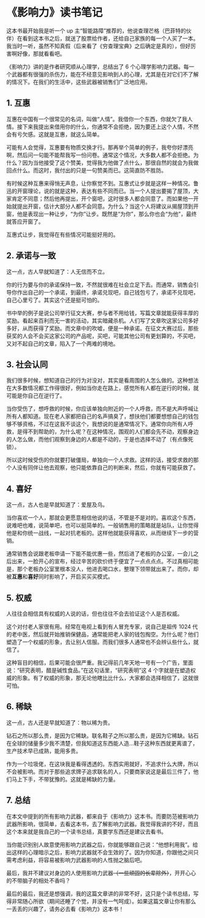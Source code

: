 # 《影响力》读书笔记

这本书最开始我是听一个 up 主“智能路障”推荐的，他说查理芒格（巴菲特的伙伴）在看到这本书之后，就送了股票给作者，还给自己家族的每一个人买了一本。我当时一听，虽然不知真假（后来看了《穷查理宝典》之后确定是真的），但好厉害啊好像，那就看看吧。

《影响力》讲的是作者研究顺从心理学，总结出了 6 个心理学影响力武器。每一个武器都有很强的杀伤力，能在不经意见影响到人的心理，尤其是在对它们不了解的情况下。在我们的生活中，这些武器被销售们广泛地应用。

## 1. 互惠

互惠在中国有一个很常见的名词，叫做“人情”。我借你一个东西，你就欠了我人情。接下来我提出来借用你的什么，你通常不会拒绝，因为要还上这个人情，不然会有亏欠感。这就是互惠，就这么简单。

可能有人会觉得，互惠要有物质交换才行。那再举个简单的例子，我夸你好漂亮啊，然后问一句能不能帮我写一份问卷。通常这个情况，大多数人都不会拒绝。为什么？因为当他接受了这个赞美，觉得我为他做了点什么，那很自然的就会为我做回点什么。而这时，我付出的只是一句赞美而已。这简直防不胜防。

有时候这种互惠来得悄无声息，让你察觉不到。互惠式让步就是这样一种情况。鲁迅的开窗理论，说的就是这种，表达有些不同而已。当一个人提出要揭了屋顶，大家肯定不同意；然后他再提出，开个窗吧，这时很多人都会同意了。而如果他一开始就提出开窗，估计大部分人都不会同意。为什么？当这个人将建议从揭屋顶到开窗，他是表现出一种让步，“为你”让步。既然是“为你”，那么你也会“为他”，最终就答应开窗了。

互惠式让步，我觉得在有些情况可能挺好用的。

## 2. 承诺与一致

这一点，古人早就知道了：人无信而不立。

你的行为要与你的承诺保持一致，不然就很难在社会立足下去。而通常，销售会引导你作出自己的一个承诺，到最终，承诺兑现吧，自己钱包亏了，承诺不兑现吧，自己心里亏了。其实这个还是挺可怕的。

书中举的例子是说公司举行征文大赛，参与者不用给钱，写篇文章就能获得丰厚的奖励。看起来百利而无一害的活动，其实暗藏杀机。人们写了文章吹这家公司多好多好，从而获得了奖励。而文章中的吹嘘，便是一种承诺。在征文大赛过后，那些获奖的人会不会买这家公司的产品呢，买吧，可能其他公司有更划算的，不买吧，又对不起自己的文章，陷入了一个两难的境地。

## 3. 社会认同

我们很多时候，想知道自己的行为对没对，其实是看周围的人怎么做的。这种想法在大多数情况都工作得很好，例如当你走在路上，感觉所有人都在逆行的时候，就可能是你自己在逆行了。

当你受伤了，想呼救的时候，你应该单独向附近的一个人呼救，而不是大声呼喊让所有人都知道。现在老人家都把自己的名声搞臭了，想扶他们都要想想自己的钱包够不够资格，不过在这我不谈这个，我想说的是通常情况下。通常你向所有人呼救，是得不到帮助的，为什么呢？在这种情况，围观的人们都会先不动，观察身边的人怎么做，而他们观察到身边的人都是不动的，于是也选择不动了（有点像死锁）。

所以这时候受伤的你就要打破僵局，单独向一个人求救。这样的话，接受求救的那个人没有同伴让他去观察，他只能依靠自己的判断来，然后，你就有可能获救了。

## 4. 喜好

这一点，古人也是早就知道了：爱屋及乌。

当你喜欢一个人，那就会更愿意相信他说的话，不管是不是对的。喜欢这个东西，说难吧也难，说简单吧，也可以挺简单的。一般销售用的策略就是站队，让你觉得他是和你统一战线，一起对抗老板的。这样他就能获得喜欢，从而继续下一步的营销。

通常销售会说跟老板申请一下能不能优惠一些，然后进了老板的办公室，一会儿之后出来，一脸开心的宣布，经过辛苦的砍价终于便宜了一点点点点。不过真相可能是，那个老板办公室里根本没人，他进去喝口水，整理下领带就出来了。而你，却被**互惠**和**喜好**同时影响了，开启买买买模式。

## 5. 权威

人往往会相信具有权威的人说的话，但也往往不会去验证这个人是否权威。

这个对付老人家很有用。经常在电视上看到有人冒充专家，说自己是祖传 1024 代的老中医，然后就开始推销保健品，通常能把老人家的钱包掏空。为什么呢？他们塑造了一个权威的形象，去让别人信服。而我们很多人通常也不会辨认些什么，就信了。

这种盲目的相信，后果可能会很严重。我记得前几年天地一号有一个广告，里面说：“研究表明，醋是碱性食品。”在这句话里，“研究表明”这 4 个字就是在塑造权威的形象。有了权威的形象，那无论他瞎比比什么，大家都会选择相信了，这就很可怕。

## 6. 稀缺

这一点，古人还是早就知道了：物以稀为贵。

钻石之所以那么贵，是因为它稀缺。联名鞋子之所以那么贵，是因为它稀缺。钻石在全球的储量多少我不清楚，但我知道这东西能人造...鞋子这种东西就更离谱了，生产技术早已成熟，能用多贵。

作为一个垃圾佬，在这块我是看得透透的。东西实用就好，不追求什么大牌，所以不会被影响。而对于那些追求牌子追求联名的人，只要商家说这是最后三件了，他们马上下手，不带犹豫的。这就是稀缺的力量。

## 7. 总结

在本文中提到的所有影响力武器，都来自于《影响力》这本书。而要防范被影响力武器所影响，很简单，去看这本书，去了解影响力武器。我觉得我讲的不好，而且这个本来就是我自己的一个读书总结，真要学东西还是建议去看书。

当你能识别别人故意使用影响力武器之后，你就能够跟自己说：“他想利用我”。给出这样的心理暗示之后，影响力武器就不会生效的了。因为你知道，你跟他之间只需考虑利益，将容易被影响力武器影响的人性抛之脑后吧。

最后，我并不建议对身边的人使用影响力武器~~（一些顽固的长辈除外）~~，开开心心的不带脑子的相处不香吗？

最后的最后，我还是想强调，我的这篇文章讲的非常不好，这只是个读书总结，写得非常随心所欲（期间还睡了个觉，并没有一气呵成）。如果这篇文章让你有那么一丢丢的兴趣了，请务必去看《影响力》这本书！

